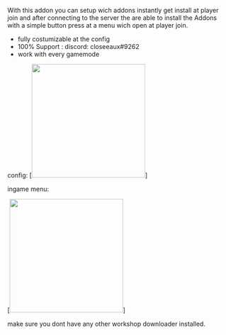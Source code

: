 With this addon you can setup wich addons instantly get install at player join and after connecting to the server the are able to install the Addons with a simple button press at a menu wich open at player join.
- fully costumizable at the config
- 100% Support : discord: closeeaux#9262
- work with every gamemode 

config:
[<img width="256" src="https://i.ibb.co/zfs7p1x/Screenshot-2.png">]

ingame menu:

[<img width="256" src="https://i.ibb.co/hgYkMLC/Screenshot-3.png">]

make sure you dont have any other workshop downloader installed.